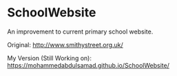 # SchoolWebsite
An improvement to current primary school website.

Original: http://www.smithystreet.org.uk/ 

My Version (Still Working on): https://mohammedabdulsamad.github.io/SchoolWebsite/
